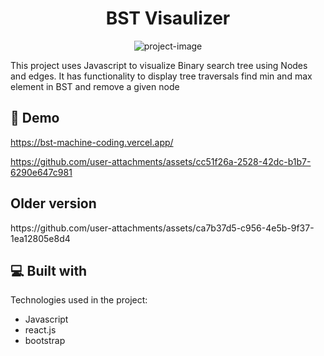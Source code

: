 <h1 align="center" id="title">BST Visaulizer</h1>

<p align="center"><img src="https://progmohamedali.wordpress.com/wp-content/uploads/2013/03/2.png?w=620" alt="project-image"></p>

<p id="description">This project uses Javascript to visualize Binary search tree using Nodes and edges. It has functionality to display tree traversals find min and max element in BST and remove a given node</p>

<h2>🚀 Demo</h2>

https://bst-machine-coding.vercel.app/




https://github.com/user-attachments/assets/cc51f26a-2528-42dc-b1b7-6290e647c981




<h2> Older version </h2>
https://github.com/user-attachments/assets/ca7b37d5-c956-4e5b-9f37-1ea12805e8d4


  
  
<h2>💻 Built with</h2>

Technologies used in the project:

*   Javascript
*   react.js
*   bootstrap
